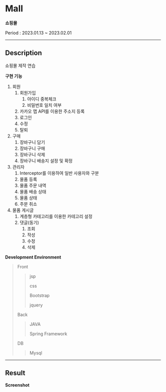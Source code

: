 # Mall

**쇼핑몰**

Period : 2023.01.13 ~ 2023.02.01

---

## Description 

쇼핑몰 제작 연습

**구현 기능**

1. 회원
   1. 회원가입
      1. 아이디 중복체크
      2. 비밀번호 일치 여부
   2. 카카오 맵 API를 이용한 주소지 등록
   3. 로그인
   4. 수정
   5. 탈퇴
2. 구매
   1. 장바구니 담기
   2. 장바구니 구매
   3. 장바구니 삭제
   4. 장바구니 배송지 설정 및 확정
3. 관리자
   1. Interceptor를 이용하여 일반 사용자와 구분
   2. 물품 등록
   3. 물품 주문 내역
   4. 물품 배송 상태
   5. 물품 상태
   6. 주문 취소
4. 물품 게시글
   1. 계층형 카테고리를 이용한 카테고리 설정
   2. 댓글(동기)
      1. 조회
      2. 작성
      3. 수정
      4. 삭제

**Development Environment**
> Front
>
>> jsp
>>
>> css
>>
>> Bootstrap
>>
>> jquery
>>
> Back
>>
>> JAVA
>>
>> Spring Framework
>>
> DB
> 
>> Mysql

---

## Result

**Screenshot**
